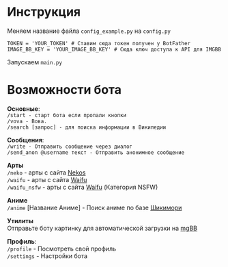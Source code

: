 # Инструкция

Меняем название файла `config_example.py` на `config.py`
```Config
TOKEN = 'YOUR_TOKEN' # Ставим сюда токен получен у BotFather
IMAGE_BB_KEY = 'YOUR_IMAGE_BB_KEY' # Сюда ключ доступа к API для IMGBB
```
Запускаем `main.py`

# Возможности бота

**Основные**:  
`/start - старт бота если пропали кнопки`  
`/vova - Вова.`  
`/search [запрос] - для поиска информации в Википедии`  


**Сообщения**:  
`/write - Отправить сообщение через диалог`    
`/send_anon @username текст - Отправить анонимное сообщение`  

**Арты**  
`/neko` - арты с сайта [Nekos](http://nekos.life)  
`/waifu` - арты с сайта [Waifu](http://waifu.pics)  
`/waifu_nsfw` - арты с сайта [Waifu](http://waifu.pics) (Категория NSFW)  

**Аниме**  
`/anime` [Название Аниме] - Поиск аниме по базе [Шикимори](http://shikimori.one/)  

**Утилиты**  
Отправьте боту картинку для автоматической загрузки на [mgBB](https://imgbb.com/)  

**Профиль**:  
`/profile` - Посмотреть свой профиль  
`/settings` - Настройки бота  
